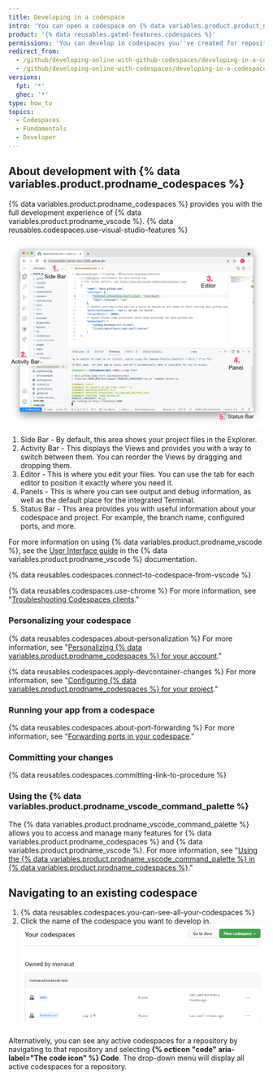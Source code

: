 ```yaml
---
title: Developing in a codespace
intro: 'You can open a codespace on {% data variables.product.product_name %}, then develop using {% data variables.product.prodname_vscode %}''s features.'
product: '{% data reusables.gated-features.codespaces %}'
permissions: 'You can develop in codespaces you''ve created for repositories owned by organizations using {% data variables.product.prodname_team %} and {% data variables.product.prodname_ghe_cloud %}.'
redirect_from:
  - /github/developing-online-with-github-codespaces/developing-in-a-codespace
  - /github/developing-online-with-codespaces/developing-in-a-codespace
versions:
  fpt: '*'
  ghec: '*'
type: how_to
topics:
  - Codespaces
  - Fundamentals
  - Developer
---
```


 

## About development with {% data variables.product.prodname_codespaces %}

{% data variables.product.prodname_codespaces %} provides you with the full development experience of {% data variables.product.prodname_vscode %}. {% data reusables.codespaces.use-visual-studio-features %}

![Codespace overview with annotations](/assets/images/help/codespaces/codespace-overview-annotated.png)

1. Side Bar - By default, this area shows your project files in the Explorer.
2. Activity Bar - This displays the Views and provides you with a way to switch between them. You can reorder the Views by dragging and dropping them.
3. Editor - This is where you edit your files. You can use the tab for each editor to position it exactly where you need it.
4. Panels - This is where you can see output and debug information, as well as the default place for the integrated Terminal.
5. Status Bar - This area provides you with useful information about your codespace and project. For example, the branch name, configured ports, and more.

For more information on using {% data variables.product.prodname_vscode %}, see the [User Interface guide](https://code.visualstudio.com/docs/getstarted/userinterface) in the {% data variables.product.prodname_vscode %} documentation.

{% data reusables.codespaces.connect-to-codespace-from-vscode %}

{% data reusables.codespaces.use-chrome %} For more information, see "[Troubleshooting Codespaces clients](/codespaces/troubleshooting/troubleshooting-codespaces-clients)."

### Personalizing your codespace

{% data reusables.codespaces.about-personalization %} For more information, see "[Personalizing {% data variables.product.prodname_codespaces %} for your account](/codespaces/setting-up-your-codespace/personalizing-codespaces-for-your-account)."

{% data reusables.codespaces.apply-devcontainer-changes %} For more information, see "[Configuring {% data variables.product.prodname_codespaces %} for your project](/github/developing-online-with-codespaces/configuring-codespaces-for-your-project#apply-changes-to-your-configuration)."

### Running your app from a codespace
{% data reusables.codespaces.about-port-forwarding %} For more information, see "[Forwarding ports in your codespace](/github/developing-online-with-codespaces/forwarding-ports-in-your-codespace)."

### Committing your changes

{% data reusables.codespaces.committing-link-to-procedure %} 

### Using the {% data variables.product.prodname_vscode_command_palette %}

The {% data variables.product.prodname_vscode_command_palette %} allows you to access and manage many features for {% data variables.product.prodname_codespaces %} and {% data variables.product.prodname_vscode %}. For more information, see "[Using the {% data variables.product.prodname_vscode_command_palette %} in {% data variables.product.prodname_codespaces %}](/codespaces/codespaces-reference/using-the-vs-code-command-palette-in-codespaces)."

## Navigating to an existing codespace

1. {% data reusables.codespaces.you-can-see-all-your-codespaces %}
2. Click the name of the codespace you want to develop in.
  ![Name of codespace](/assets/images/help/codespaces/click-name-codespace.png)

Alternatively, you can see any active codespaces for a repository by navigating to that repository and selecting **{% octicon "code" aria-label="The code icon" %} Code**. The drop-down menu will display all active codespaces for a repository.

